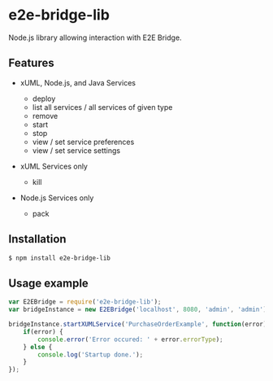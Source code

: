 # e2e-bridge-lib

Node.js library allowing interaction with E2E Bridge.

## Features

* xUML, Node.js, and Java Services
    * deploy
    * list all services / all services of given type
    * remove
    * start
    * stop
    * view / set service preferences
    * view / set service settings
    
* xUML Services only
    * kill
* Node.js Services only
    * pack

## Installation
``` bash
$ npm install e2e-bridge-lib
```

## Usage example

``` javascript
var E2EBridge = require('e2e-bridge-lib');
var bridgeInstance = new E2EBridge('localhost', 8080, 'admin', 'admin');

bridgeInstance.startXUMLService('PurchaseOrderExample', function(error){
    if(error) {
        console.error('Error occured: ' + error.errorType);
    } else {
        console.log('Startup done.');
    }
});
```
